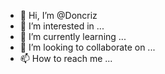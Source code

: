 - 👋 Hi, I’m @Doncriz
- 👀 I’m interested in ...
- 🌱 I’m currently learning ...
- 💞️ I’m looking to collaborate on ...
- 📫 How to reach me ...

<!---
Doncriz/Doncriz is a ✨ special ✨ repository because its `README.md` (this file) appears on your GitHub profile.
You can click the Preview link to take a look at your changes.
--->

